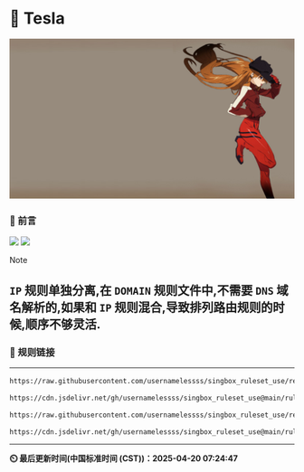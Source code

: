 
# 🧸 Tesla
![](https://raw.githubusercontent.com/usernamelessss/picture-bed/main/images/202504042256831.jpg)
### 📣 前言
![](https://shields.io/badge/-移除重复规则-ff69b4) ![](https://shields.io/badge/-IP&nbsp;规则单独存放不与&nbsp;DOMAIN&nbsp;等混合-green)
> [!NOTE]
**`IP` 规则单独分离,在 `DOMAIN` 规则文件中,不需要 `DNS` 域名解析的,如果和 `IP` 规则混合,导致排列路由规则的时候,顺序不够灵活.**
---

###  🔗 规则链接
---

```url
https://raw.githubusercontent.com/usernamelessss/singbox_ruleset_use/refs/heads/main/rule/Tesla/Tesla_No_IP.json
```

```url
https://cdn.jsdelivr.net/gh/usernamelessss/singbox_ruleset_use@main/rule/Tesla/Tesla_No_IP.json
```

```url
https://raw.githubusercontent.com/usernamelessss/singbox_ruleset_use/refs/heads/main/rule/Tesla/Tesla_No_IP.srs
```

```url
https://cdn.jsdelivr.net/gh/usernamelessss/singbox_ruleset_use@main/rule/Tesla/Tesla_No_IP.srs
```

---
**⏲️ 最后更新时间(中国标准时间 (CST))：2025-04-20 07:24:47**